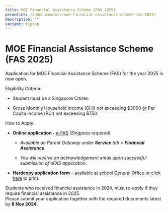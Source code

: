 ```yaml
---
title: MOE Financial Assistance Scheme (FAS 2025)
permalink: /announcements/moe-financial-assistance-scheme-fas-2025/
description: ""
variant: tiptap
---
```

<h1>MOE Financial Assistance Scheme (FAS 2025)</h1>
<p>Application for MOE Financial Assistance Scheme (FAS) for the year 2025
is now open.</p>
<p>Eligibility Criteria:</p>
<ul data-tight="true" class="tight">
<li>
<p>Student must be a Singapore Citizen</p>
</li>
<li>
<p>Gross Monthly Household Income (GHI) not exceeding $3000&nbsp;<u>or</u>&nbsp;Per
Capita Income (PCI) not exceeding $750.</p>
</li>
</ul>
<p>How to Apply:</p>
<ul>
<li>
<p><strong>Online application - </strong><a href="https://form.gov.sg/6666a548f71e023bcbe7c9b7" rel="noopener nofollow" target="_blank">e-FAS</a><strong> </strong><em>(Singpass required)</em>
</p>
<ul data-tight="true" class="tight">
<li>
<p><em>Available on Parent Gateway under</em>&nbsp;<strong><em>Service</em></strong>&nbsp;<em>tab &gt;&nbsp;</em><strong><em>Financial Assistance</em></strong><em>.</em>
</p>
</li>
<li>
<p><em>You will receive an acknowledgement email upon successful submission of eFAS application.</em>
</p>
<p></p>
</li>
</ul>
</li>
<li>
<p><strong>Hardcopy application form</strong>&nbsp;– available at school
General Office or <a href="/files/MOE_FAS_Application_Form_2025.pdf" rel="noopener nofollow" target="_blank">click here</a> to
print.</p>
</li>
</ul>
<p>Students who received financial assistance in 2024, must re-apply if they
require financial assistance in 2025.
<br>Please submit your application together with the required documents latest
by&nbsp;<strong>8 Nov 2024</strong>.</p>